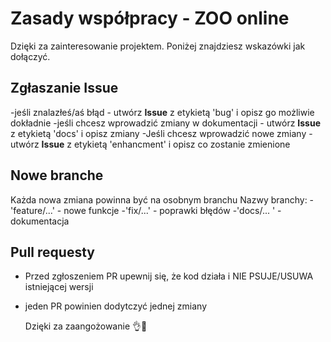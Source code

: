 # Zasady współpracy - ZOO online
Dzięki za zainteresowanie projektem. Poniżej znajdziesz wskazówki jak dołączyć.

## Zgłaszanie Issue
-jeśli znalazłeś/aś błąd - utwórz **Issue** z etykietą 'bug' i opisz go możliwie dokładnie
-jeśli chcesz wprowadzić zmiany w dokumentacji - utwórz **Issue** z etykietą 'docs' i opisz zmiany
-Jeśli chcesz wprowadzić nowe zmiany - utwórz **Issue** z etykietą 'enhancment' i opisz co zostanie zmienione

## Nowe branche 
Każda nowa zmiana powinna być na osobnym branchu
Nazwy branchy:
-'feature/...' - nowe funkcje 
-'fix/...' - poprawki błędów
-'docs/... ' - dokumentacja

## Pull requesty
- Przed zgłoszeniem PR upewnij się, że kod działa i NIE PSUJE/USUWA istniejącej wersji
- jeden PR powinien dodytczyć jednej zmiany

  Dzięki za zaangożowanie 👌🤣
